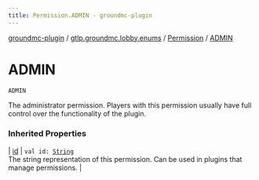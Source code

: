 ```yaml
---
title: Permission.ADMIN - groundmc-plugin
---
```


[groundmc-plugin](../../index.html) / [gtlp.groundmc.lobby.enums](../index.html) / [Permission](index.html) / [ADMIN](.)

# ADMIN

`ADMIN`

The administrator permission.
Players with this permission usually have full control over the functionality
of the plugin.

### Inherited Properties

| [id](id.html) | `val id: `[`String`](https://kotlinlang.org/api/latest/jvm/stdlib/kotlin/-string/index.html)<br>The string representation of this permission. Can be used in plugins that manage permissions. |

